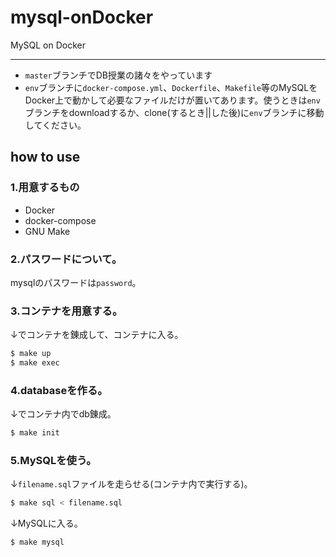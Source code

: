 # mysql-onDocker
MySQL on Docker

----
* `master`ブランチでDB授業の諸々をやっています
* `env`ブランチに`docker-compose.yml`、`Dockerfile`、`Makefile`等のMySQLをDocker上で動かして必要なファイルだけが置いてあります。使うときは`env`ブランチをdownloadするか、clone(するとき||した後)に`env`ブランチに移動してください。

## how to use
### 1.用意するもの
* Docker
* docker-compose
* GNU Make

### 2.パスワードについて。
mysqlのパスワードは`password`。

### 3.コンテナを用意する。
↓でコンテナを錬成して、コンテナに入る。
```sh
$ make up
$ make exec
```

### 4.databaseを作る。
↓でコンテナ内でdb錬成。
```sh
$ make init
```

### 5.MySQLを使う。
↓`filename.sql`ファイルを走らせる(コンテナ内で実行する)。
```sh
$ make sql < filename.sql
```

↓MySQLに入る。
```sh
$ make mysql
```

